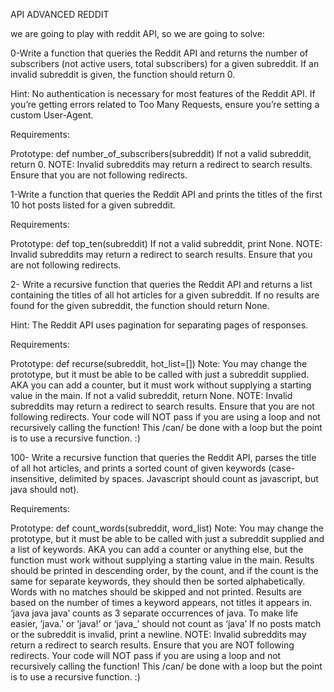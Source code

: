 API ADVANCED REDDIT

we are going to play with reddit API, so we are going to solve:

0-Write a function that queries the Reddit API and returns the number of subscribers (not active users, total subscribers) for a given subreddit. If an invalid subreddit is given, the function should return 0.

Hint: No authentication is necessary for most features of the Reddit API. If you’re getting errors related to Too Many Requests, ensure you’re setting a custom User-Agent.

Requirements:

Prototype: def number_of_subscribers(subreddit) If not a valid subreddit, return 0. NOTE: Invalid subreddits may return a redirect to search results. Ensure that you are not following redirects.

1-Write a function that queries the Reddit API and prints the titles of the first 10 hot posts listed for a given subreddit.

Requirements:

Prototype: def top_ten(subreddit) If not a valid subreddit, print None. NOTE: Invalid subreddits may return a redirect to search results. Ensure that you are not following redirects.

2- Write a recursive function that queries the Reddit API and returns a list containing the titles of all hot articles for a given subreddit. If no results are found for the given subreddit, the function should return None.

Hint: The Reddit API uses pagination for separating pages of responses.

Requirements:

Prototype: def recurse(subreddit, hot_list=[]) Note: You may change the prototype, but it must be able to be called with just a subreddit supplied. AKA you can add a counter, but it must work without supplying a starting value in the main. If not a valid subreddit, return None. NOTE: Invalid subreddits may return a redirect to search results. Ensure that you are not following redirects. Your code will NOT pass if you are using a loop and not recursively calling the function! This /can/ be done with a loop but the point is to use a recursive function. :)

100- Write a recursive function that queries the Reddit API, parses the title of all hot articles, and prints a sorted count of given keywords (case-insensitive, delimited by spaces. Javascript should count as javascript, but java should not).

Requirements:

Prototype: def count_words(subreddit, word_list) Note: You may change the prototype, but it must be able to be called with just a subreddit supplied and a list of keywords. AKA you can add a counter or anything else, but the function must work without supplying a starting value in the main. Results should be printed in descending order, by the count, and if the count is the same for separate keywords, they should then be sorted alphabetically. Words with no matches should be skipped and not printed. Results are based on the number of times a keyword appears, not titles it appears in. ‘java java java’ counts as 3 separate occurrences of java. To make life easier, ‘java.’ or ‘java!’ or ‘java_’ should not count as ‘java’ If no posts match or the subreddit is invalid, print a newline. NOTE: Invalid subreddits may return a redirect to search results. Ensure that you are NOT following redirects. Your code will NOT pass if you are using a loop and not recursively calling the function! This /can/ be done with a loop but the point is to use a recursive function. :)
